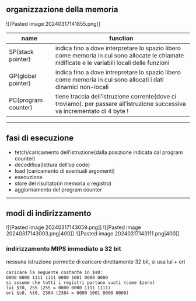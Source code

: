 ## organizzazione della memoria
![[Pasted image 20240317141855.png]]

| name                | function                                                                                                                                       |
| ------------------- | ---------------------------------------------------------------------------------------------------------------------------------------------- |
| SP(stack pointer)   | indica fino a dove interpretare lo spazio libero come memoria in cui sono allocate le chiamate nidificate e le variabili locali delle funzioni |
| GP(global pointer)  | indica fino a dove intrepretare lo spazio libero come memoria in cui sono allocati i dati dinamici non-locali                                  |
| PC(program counter) | tiene traccia dell’istruzione corrente(dove ci troviamo). per passare all’istruzione successiva va incrementato di 4 byte !                    |

***
## fasi di esecuzione
- fetch/caricamento dell’istruzione(dalla posizione indicata dal program counter)
- decodifica(lettura dell’op code)
- load (caricamento di eventuali argomenti)
- esecuzione
- store del risultato(in memoria o registro)
- aggiornamento del program counter

***
## modi di indirizzamento
![[Pasted image 20240317143059.png]]
![[Pasted image 20240317143003.png|400]]
![[Pasted image 20240317143111.png|400]]

### indirizzamento MIPS immediato a 32 bit
nessuna istruzione permette di caricare direttamente 32 bit, si usa lui + ori
```armasm
caricare la seguente costante in $s0:
0000 0000 1111 1111 0000 1001 0000 0000
si assume che tutti i registri partano vuoti (come $zero)
lui $t0, 255 (255 = 0000 0000 1111 1111)
ori $s0, %t0, 2304 (2304 = 0000 1001 0000 0000)
```